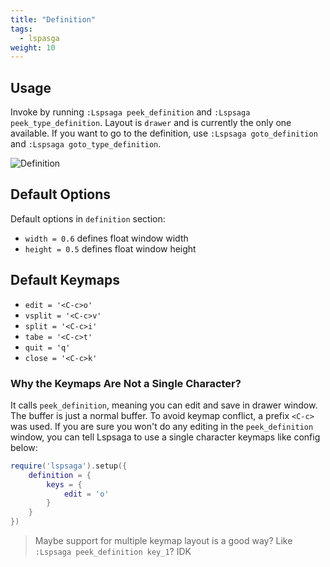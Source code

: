 ```yaml
---
title: "Definition"
tags:
  - lspasga
weight: 10
---
```


## Usage

Invoke by running `:Lspsaga peek_definition` and `:Lspsaga peek_type_definition`.
Layout is `drawer` and is currently the only one available.
If you want to go to the definition, use `:Lspsaga goto_definition` and `:Lspsaga goto_type_definition`.

![Definition](https://github.com/nvimdev/lspsaga.nvim/assets/41671631/b4f1b724-7d6a-49cc-9b4b-6c95b49abae7)

## Default Options

Default options in `definition` section:

- `width = 0.6` defines float window width
- `height = 0.5` defines float window height

## Default Keymaps

- `edit = '<C-c>o'`
- `vsplit = '<C-c>v'`
- `split = '<C-c>i'`
- `tabe = '<C-c>t'`
- `quit = 'q'`
- `close = '<C-c>k'`

### Why the Keymaps Are Not a Single Character?

It calls `peek_definition`, meaning you can edit and save in drawer window. The buffer is just a normal buffer.
To avoid keymap conflict, a prefix `<C-c>` was used. If you are sure you won't do any editing in the `peek_definition` window, 
you can tell Lspsaga to use a single character keymaps like config below:

```lua
require('lspsaga').setup({
    definition = {
        keys = {
            edit = 'o'
        }
    }
})
```

> Maybe support for multiple keymap layout is a good way? Like `:Lspsaga peek_definition key_1`? IDK

